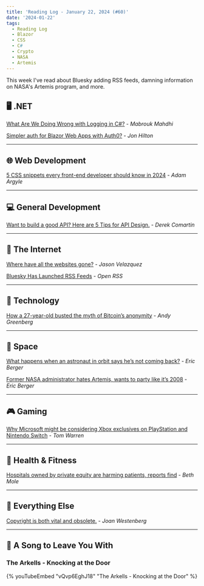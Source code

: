 ```yaml
---
title: 'Reading Log - January 22, 2024 (#60)'
date: '2024-01-22'
tags:
  - Reading Log
  - Blazor
  - CSS
  - C#
  - Crypto
  - NASA
  - Artemis
---
```


This week I've read about Bluesky adding RSS feeds, damning information on NASA's Artemis program, and more.
<!-- excerpt -->

## 🖥 .NET

[What Are We Doing Wrong with Logging in C#?](https://mabroukmahdhi.medium.com/what-we-are-doing-wrong-with-logging-in-c-798dd7a4ec6d) - *Mabrouk Mahdhi*

[Simpler auth for Blazor Web Apps with Auth0?](https://jonhilton.net/blazor-auth0-net8/) - *Jon Hilton*

---

## 🌐 Web Development

[5 CSS snippets every front-end developer should know in 2024](https://web.dev/articles/5-css-snippets-every-front-end-developer-should-know-in-2024) - *Adam Argyle*

---

## 💻 General Development

[Want to build a good API? Here are 5 Tips for API Design.](https://codeopinion.com/want-to-build-a-good-api-here-are-5-tips-for-api-design/) - *Derek Comartin*

---

## 📡 The Internet

[Where have all the websites gone?](https://www.fromjason.xyz/p/notebook/where-have-all-the-websites-gone) - *Jason Velazquez*

[Bluesky Has Launched RSS Feeds](https://openrss.org/blog/bluesky-has-launched-rss-feeds) - *Open RSS*

---

## 🔌 Technology

[How a 27-year-old busted the myth of Bitcoin’s anonymity](https://arstechnica.com/features/2024/01/how-a-27-year-old-busted-the-myth-of-bitcoins-anonymity/) - *Andy Greenberg*

---

## 🚀 Space

[What happens when an astronaut in orbit says he’s not coming back?](https://arstechnica.com/space/2024/01/solving-a-nasa-mystery-why-did-space-shuttle-commanders-lock-the-hatch/) - *Eric Berger*

[Former NASA administrator hates Artemis, wants to party like it’s 2008](https://arstechnica.com/space/2024/01/former-nasa-administrator-hates-artemis-wants-to-party-like-its-2008/) - *Eric Berger*

---

## 🎮 Gaming

[Why Microsoft might be considering Xbox exclusives on PlayStation and Nintendo Switch](https://www.theverge.com/2024/1/18/24042674/microsoft-xbox-exclusives-playstation-nintendo-switch-publisher) - *Tom Warren*

---

## 🏃 Health & Fitness

[Hospitals owned by private equity are harming patients, reports find](https://arstechnica.com/health/2024/01/hospitals-slash-staff-services-quality-of-care-when-private-equity-takes-over/) - *Beth Mole*

---

## 🎒 Everything Else

[Copyright is both vital and obsolete.](https://joanwestenberg.com/blog/copyright-is-both-vital-and-obsolete) - *Joan Westenberg*

---

## 🎵 A Song to Leave You With

<h3 class="music">The Arkells - Knocking at the Door</h3>

{% youTubeEmbed "vQvp6EghJ18" "The Arkells - Knocking at the Door" %}
